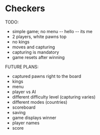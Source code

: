 # Checkers

TODO:

 - simple game; no menu
 -- hello
 -- its me
 - 2 players, white pawns top
 - no kings
 - moves and capturing
 - capturing is mandatory
 - game resets after winning
 
 FUTURE PLANS:

 - captured pawns right to the board
 - kings
 - menu
 - player vs AI
 - different difficulty level (capturing varies)
 - different modes (countries)
 - scoreboard
 - saving
 - game displays winner
 - player names
 - score
 
